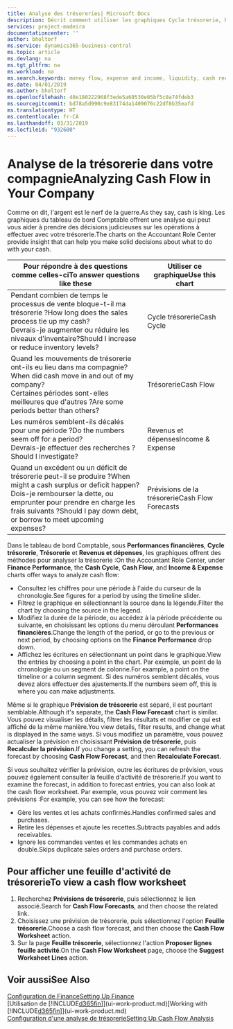 ```yaml
---
title: Analyse des trésoreries| Microsoft Docs
description: Décrit comment utiliser les graphiques Cycle trésorerie, Revenus et dépenses, Trésorerie et Prévision de trésorerie pour analyser les flux de trésorerie passés et futurs, entrants et sortants de votre société.
services: project-madeira
documentationcenter: ''
author: bholtorf
ms.service: dynamics365-business-central
ms.topic: article
ms.devlang: na
ms.tgt_pltfrm: na
ms.workload: na
ms.search.keywords: money flow, expense and income, liquidity, cash receipts minus cash payments, Cartera
ms.date: 04/01/2019
ms.author: bholtorf
ms.openlocfilehash: 40e180222968f3ede5a69530e05bf5c0a74fdeb3
ms.sourcegitcommit: bd78a5d990c9e83174da1409076c22df8b35eafd
ms.translationtype: HT
ms.contentlocale: fr-CA
ms.lasthandoff: 03/31/2019
ms.locfileid: "932680"
---
```

# <a name="analyzing-cash-flow-in-your-company"></a><span data-ttu-id="5cf39-103">Analyse de la trésorerie dans votre compagnie</span><span class="sxs-lookup"><span data-stu-id="5cf39-103">Analyzing Cash Flow in Your Company</span></span>
<span data-ttu-id="5cf39-104">Comme on dit, l'argent est le nerf de la guerre.</span><span class="sxs-lookup"><span data-stu-id="5cf39-104">As they say, cash is king.</span></span> <span data-ttu-id="5cf39-105">Les graphiques du tableau de bord Comptable offrent une analyse qui peut vous aider à prendre des décisions judicieuses sur les opérations à effectuer avec votre trésorerie.</span><span class="sxs-lookup"><span data-stu-id="5cf39-105">The charts on the Accountant Role Center provide insight that can help you make solid decisions about what to do with your cash.</span></span>  

| <span data-ttu-id="5cf39-106">Pour répondre à des questions comme celles-ci</span><span class="sxs-lookup"><span data-stu-id="5cf39-106">To answer questions like these</span></span> | <span data-ttu-id="5cf39-107">Utiliser ce graphique</span><span class="sxs-lookup"><span data-stu-id="5cf39-107">Use this chart</span></span> |
| --- | --- |
| <span data-ttu-id="5cf39-108">Pendant combien de temps le processus de vente bloque-t-il ma trésorerie ?</span><span class="sxs-lookup"><span data-stu-id="5cf39-108">How long does the sales process tie up my cash?</span></span></br> <span data-ttu-id="5cf39-109">Devrais-je augmenter ou réduire les niveaux d'inventaire?</span><span class="sxs-lookup"><span data-stu-id="5cf39-109">Should I increase or reduce inventory levels?</span></span> |<span data-ttu-id="5cf39-110">Cycle trésorerie</span><span class="sxs-lookup"><span data-stu-id="5cf39-110">Cash Cycle</span></span> |
| <span data-ttu-id="5cf39-111">Quand les mouvements de trésorerie ont-ils eu lieu dans ma compagnie?</span><span class="sxs-lookup"><span data-stu-id="5cf39-111">When did cash move in and out of my company?</span></span></br> <span data-ttu-id="5cf39-112">Certaines périodes sont-elles meilleures que d'autres ?</span><span class="sxs-lookup"><span data-stu-id="5cf39-112">Are some periods better than others?</span></span> |<span data-ttu-id="5cf39-113">Trésorerie</span><span class="sxs-lookup"><span data-stu-id="5cf39-113">Cash Flow</span></span> |
| <span data-ttu-id="5cf39-114">Les numéros semblent-ils décalés pour une période ?</span><span class="sxs-lookup"><span data-stu-id="5cf39-114">Do the numbers seem off for a period?</span></span></br> <span data-ttu-id="5cf39-115">Devrais-je effectuer des recherches ?</span><span class="sxs-lookup"><span data-stu-id="5cf39-115">Should I investigate?</span></span> |<span data-ttu-id="5cf39-116">Revenus et dépenses</span><span class="sxs-lookup"><span data-stu-id="5cf39-116">Income & Expense</span></span> |
| <span data-ttu-id="5cf39-117">Quand un excédent ou un déficit de trésorerie peut-il se produire ?</span><span class="sxs-lookup"><span data-stu-id="5cf39-117">When might a cash surplus or deficit happen?</span></span></br> <span data-ttu-id="5cf39-118">Dois-je rembourser la dette, ou emprunter pour prendre en charge les frais suivants ?</span><span class="sxs-lookup"><span data-stu-id="5cf39-118">Should I pay down debt, or borrow to meet upcoming expenses?</span></span> |<span data-ttu-id="5cf39-119">Prévisions de la trésorerie</span><span class="sxs-lookup"><span data-stu-id="5cf39-119">Cash Flow Forecasts</span></span> |

<span data-ttu-id="5cf39-120">Dans le tableau de bord Comptable, sous **Performances financières**, **Cycle trésorerie**, **Trésorerie** et **Revenus et dépenses**, les graphiques offrent des méthodes pour analyser la trésorerie :</span><span class="sxs-lookup"><span data-stu-id="5cf39-120">On the Accountant Role Center, under **Finance Performance**, the **Cash Cycle**, **Cash Flow**, and **Income & Expense** charts offer ways to analyze cash flow:</span></span>  

* <span data-ttu-id="5cf39-121">Consultez les chiffres pour une période à l'aide du curseur de la chronologie.</span><span class="sxs-lookup"><span data-stu-id="5cf39-121">See figures for a period by using the timeline slider.</span></span>  
* <span data-ttu-id="5cf39-122">Filtrez le graphique en sélectionnant la source dans la légende.</span><span class="sxs-lookup"><span data-stu-id="5cf39-122">Filter the chart by choosing the source in the legend.</span></span>  
* <span data-ttu-id="5cf39-123">Modifiez la durée de la période, ou accédez à la période précédente ou suivante, en choisissant les options du menu déroulant **Performances financières**.</span><span class="sxs-lookup"><span data-stu-id="5cf39-123">Change the length of the period, or go to the previous or next period, by choosing options on the **Finance Performance** drop down.</span></span>  
* <span data-ttu-id="5cf39-124">Affichez les écritures en sélectionnant un point dans le graphique.</span><span class="sxs-lookup"><span data-stu-id="5cf39-124">View the entries by choosing a point in the chart.</span></span> <span data-ttu-id="5cf39-125">Par exemple, un point de la chronologie ou un segment de colonne.</span><span class="sxs-lookup"><span data-stu-id="5cf39-125">For example, a point on the timeline or a column segment.</span></span> <span data-ttu-id="5cf39-126">Si des numéros semblent décalés, vous devez alors effectuer des ajustements.</span><span class="sxs-lookup"><span data-stu-id="5cf39-126">If the numbers seem off, this is where you can make adjustments.</span></span>  

<span data-ttu-id="5cf39-127">Même si le graphique **Prévision de trésorerie** est séparé, il est pourtant semblable.</span><span class="sxs-lookup"><span data-stu-id="5cf39-127">Although it's separate, the **Cash Flow Forecast** chart is similar.</span></span> <span data-ttu-id="5cf39-128">Vous pouvez visualiser les détails, filtrer les résultats et modifier ce qui est affiché de la même manière.</span><span class="sxs-lookup"><span data-stu-id="5cf39-128">You view details, filter results, and change what is displayed in the same ways.</span></span> <span data-ttu-id="5cf39-129">Si vous modifiez un paramètre, vous pouvez actualiser la prévision en choisissant **Prévision de trésorerie**, puis **Recalculer la prévision**.</span><span class="sxs-lookup"><span data-stu-id="5cf39-129">If you change a setting, you can refresh the forecast by choosing **Cash Flow Forecast**, and then **Recalculate Forecast**.</span></span>

<span data-ttu-id="5cf39-130">Si vous souhaitez vérifier la prévision, outre les écritures de prévision, vous pouvez également consulter la feuille d'activité de trésorerie.</span><span class="sxs-lookup"><span data-stu-id="5cf39-130">If you want to examine the forecast, in addition to forecast entries, you can also look at the cash flow worksheet.</span></span> <span data-ttu-id="5cf39-131">Par exemple, vous pouvez voir comment les prévisions :</span><span class="sxs-lookup"><span data-stu-id="5cf39-131">For example, you can see how the forecast:</span></span>

* <span data-ttu-id="5cf39-132">Gère les ventes et les achats confirmés.</span><span class="sxs-lookup"><span data-stu-id="5cf39-132">Handles confirmed sales and purchases.</span></span>  
* <span data-ttu-id="5cf39-133">Retire les dépenses et ajoute les recettes.</span><span class="sxs-lookup"><span data-stu-id="5cf39-133">Subtracts payables and adds receivables.</span></span>  
* <span data-ttu-id="5cf39-134">Ignore les commandes ventes et les commandes achats en double.</span><span class="sxs-lookup"><span data-stu-id="5cf39-134">Skips duplicate sales orders and purchase orders.</span></span>  

## <a name="to-view-a-cash-flow-worksheet"></a><span data-ttu-id="5cf39-135">Pour afficher une feuille d'activité de trésorerie</span><span class="sxs-lookup"><span data-stu-id="5cf39-135">To view a cash flow worksheet</span></span>
1. <span data-ttu-id="5cf39-136">Recherchez **Prévisions de trésorerie**, puis sélectionnez le lien associé.</span><span class="sxs-lookup"><span data-stu-id="5cf39-136">Search for **Cash Flow Forecasts**, and then choose the related link.</span></span>  
2. <span data-ttu-id="5cf39-137">Choisissez une prévision de trésorerie, puis sélectionnez l'option **Feuille trésorerie**.</span><span class="sxs-lookup"><span data-stu-id="5cf39-137">Choose a cash flow forecast, and then choose the **Cash Flow Worksheet** action.</span></span>  
3. <span data-ttu-id="5cf39-138">Sur la page **Feuille trésorerie**, sélectionnez l'action **Proposer lignes feuille activité**.</span><span class="sxs-lookup"><span data-stu-id="5cf39-138">On the **Cash Flow Worksheet** page, choose the **Suggest Worksheet Lines** action.</span></span>  

## <a name="see-also"></a><span data-ttu-id="5cf39-139">Voir aussi</span><span class="sxs-lookup"><span data-stu-id="5cf39-139">See Also</span></span>
[<span data-ttu-id="5cf39-140">Configuration de Finance</span><span class="sxs-lookup"><span data-stu-id="5cf39-140">Setting Up Finance</span></span>](finance-setup-finance.md)  
<span data-ttu-id="5cf39-141">[Utilisation de [!INCLUDE[d365fin](includes/d365fin_md.md)]](ui-work-product.md)</span><span class="sxs-lookup"><span data-stu-id="5cf39-141">[Working with [!INCLUDE[d365fin](includes/d365fin_md.md)]](ui-work-product.md)</span></span>  
[<span data-ttu-id="5cf39-142">Configuration d'une analyse de trésorerie</span><span class="sxs-lookup"><span data-stu-id="5cf39-142">Setting Up Cash Flow Analysis</span></span>](finance-setup-cash-flow-analyses.md)  
